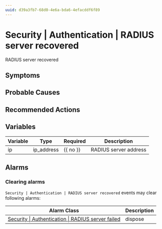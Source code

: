 ```yaml
---
uuid: d39a3fb7-68d0-4e6a-bda6-4efacddf6f89
---
```

# Security | Authentication | RADIUS server recovered

RADIUS server recovered

## Symptoms

## Probable Causes

## Recommended Actions

## Variables

Variable | Type | Required | Description
--- | --- | --- | ---
ip | ip_address | {{ no }} | RADIUS server address

## Alarms

### Clearing alarms

`Security | Authentication | RADIUS server recovered` events may clear following alarms:

Alarm Class | Description
--- | ---
[Security \| Authentication \| RADIUS server failed](../../../alarm-classes/security/authentication/radius-server-failed.md) | dispose
